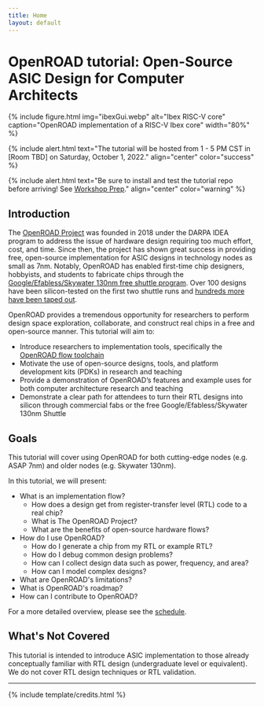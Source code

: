 ```yaml
---
title: Home
layout: default
---
```


# OpenROAD tutorial: Open-Source ASIC Design for Computer Architects

{% include figure.html img="ibexGui.webp" alt="Ibex RISC-V core" caption="OpenROAD implementation of a RISC-V Ibex core" width="80%" %}

{% include alert.html text="The tutorial will be hosted from 1 - 5 PM CST in [Room TBD] on Saturday, October 1, 2022." align="center" color="success" %}

{% include alert.html text="Be sure to install and test the tutorial repo before arriving! See [Workshop Prep](./content/0-prep.html)." align="center" color="warning" %}

## Introduction

The [OpenROAD Project](https://theopenroadproject.org/) was founded in 2018 under the DARPA IDEA program to address the
issue of hardware design requiring too much effort, cost, and time. Since then, the project has shown great success in
providing free, open-source implementation for ASIC designs in technology nodes as small as 7nm. Notably, OpenROAD has
enabled first-time chip designers, hobbyists, and students to fabricate chips through the [Google/Efabless/Skywater
130nm free shuttle program](https://efabless.com/open_shuttle_program). Over 100 designs have been silicon-tested on the
first two shuttle runs and [hundreds more have been taped out](https://opensource.googleblog.com/2022/07/SkyWater-and-Google-expand-open-source-program-to-new-90nm-technology.html).

OpenROAD provides a tremendous opportunity for researchers to perform design space exploration, collaborate, and
construct real chips in a free and open-source manner. This tutorial will aim to:
* Introduce researchers to implementation tools, specifically the [OpenROAD flow toolchain](https://github.com/The-OpenROAD-Project/OpenROAD-flow-scripts)
* Motivate the use of open-source designs, tools, and platform development kits (PDKs) in research and teaching
* Provide a demonstration of OpenROAD’s features and example uses for both computer architecture research and teaching
* Demonstrate a clear path for attendees to turn their RTL designs into silicon through commercial fabs or the free
  Google/Efabless/Skywater 130nm Shuttle

## Goals

This tutorial will cover using OpenROAD for both cutting-edge nodes (e.g. ASAP 7nm) and older nodes (e.g. Skywater 130nm).

In this tutorial, we will present:
* What is an implementation flow?
  * How does a design get from register-transfer level (RTL) code to a real chip?
  * What is The OpenROAD Project?
  * What are the benefits of open-source hardware flows?
* How do I use OpenROAD?
  * How do I generate a chip from my RTL or example RTL?
  * How do I debug common design problems?
  * How can I collect design data such as power, frequency, and area?
  * How can I model complex designs?
* What are OpenROAD's limitations?
* What is OpenROAD's roadmap?
* How can I contribute to OpenROAD?

For a more detailed overview, please see the [schedule](./content/1-schedule.html).

## What's Not Covered

This tutorial is intended to introduce ASIC implementation to those already conceptually familiar with RTL design (undergraduate level or equivalent). We do not cover RTL design techniques or RTL validation.

------

{% include template/credits.html %}
